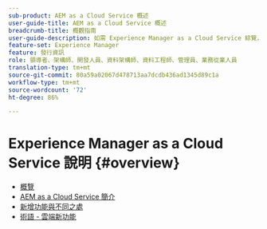 ```yaml
---
sub-product: AEM as a Cloud Service 概述
user-guide-title: AEM as a Cloud Service 概述
breadcrumb-title: 概觀指南
user-guide-description: 如需 Experience Manager as a Cloud Service 綜覽，包括簡介、術語等等，請由此開始。
feature-set: Experience Manager
feature: 發行資訊
role: 領導者、架構師、開發人員、資料架構師、資料工程師、管理員、業務從業人員
translation-type: tm+mt
source-git-commit: 80a59a02067d478713aa7dcdb436ad1345d89c1a
workflow-type: tm+mt
source-wordcount: '72'
ht-degree: 86%

---
```



# Experience Manager as a Cloud Service 說明 {#overview}

+ [概覽](/help/overview/home.md)
+ [AEM as a Cloud Service 簡介](introduction.md)
+ [新增功能與不同之處](what-is-new-and-different.md)
+ [術語 - 雲端新功能](terminology.md)
